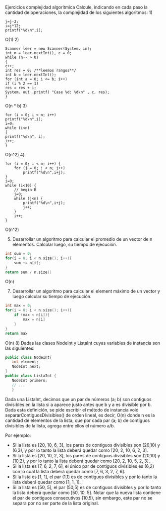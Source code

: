 Ejercicios complejidad algorítmica
Calcule, indicando en cada paso la cantidad de operaciones, la complejidad de los
siguientes algoritmos:
1)
```
j=j-2;
i=j*12;
printf("%d\n",i);
```
O(1)
2)
```
Scanner leer = new Scanner(System. in);
int n = leer.nextInt(), c = 0;
while (n-- > 0)
{
c++;
int res = 0; /**leemos rangos**/
int b = leer.nextInt();
for (int a = 0; i <= b; i++)
if (i % 2 == 1)
res = res + i;
System. out .printf( "Case %d: %d\n" , c, res);
}
```
O(n * b)
3)
```
for (i = 0; i < n; i++)
printf("%d\n",i);
i=0;
while (i<n)
{
printf("%d\n", i);
i++;
}
```
O(n^2)
4)
```
for (i = 0; i < n; i++) {
    for (j = 0; j < n; j++)
        printf("%d\n",i+j);
}
i=0;
while (i<10) {
    // begin B
    j=0;
    while (j<n) {
        printf("%d\n",i+j);
        j++;
    }
    i++;
}
```
O(n^2)

5) Desarrollar un algoritmo para calcular el promedio de un vector de n elementos.
   Calcular luego, su tiempo de ejecución.
```c++
int sum = 0;
for(i = 0; i < n.size(); i++){
    sum += n[i];
}
return sum / n.size()
```
O(n)

7) Desarrollar un algoritmo para calcular el element máximo de un vector y luego
   calcular su tiempo de ejecución.
```c++
int max = 0;
for(i = 0; i < n.size(); i++){
    if (max < n[i]){
        max = n[i]
    }
}
return max
```
O(n)
8) Dadas las clases NodeInt y ListaInt cuyas variables de instancia son las siguientes:
```c++
public class NodeInt{
   int element;
   NodeInt next;
}
public class ListaInt {
   NodeInt primero;
   // ...
   }
```
   Dada una ListaInt, decimos que un par de números (a; b) son contiguos divisibles en la
   lista si a aparece justo antes que b y a es divisible por b. Dada esta definición, se pide
   escribir el método de instancia void separarContiguosDivisibles() de orden lineal, es
   decir, O(n) donde n es la cantidad de elementos de la lista, que por cada par (a; b) de
   contiguos divisibles de la lista, agrega entre ellos el número a/b. 
   
Por ejemplo:
* Si la lista es [20, 10, 6, 3], los pares de contiguos divisibles son (20,10) y (6,3), y por lo  tanto la lista deberá quedar como [20, 2, 10, 6, 2, 3].
* Si la lista es [20, 10, 2, 3], los pares de contiguos divisibles son (20,10) y (10,2), y por lo tanto la lista deberá quedar como [20, 2, 10, 5, 2, 3].
* Si la lista es [7, 6, 2, 7, 6], el único par de contiguos divisibles es (6,2) con lo cual la lista deberá quedar como [7, 6, 3, 2, 7, 6].
* Si la lista es [1, 1], el par (1,1) es de contiguos divisibles y por lo tanto la lista deberá quedar como [1, 1, 1].
* Si la lista es [50, 5], el par (50,5) es de contiguos divisibles y por lo tanto la lista deberá quedar como [50, 10, 5]. Notar que la nueva lista contiene el par de contiguos consecutivos (10,5), sin embargo, este par no se separa por no ser parte de la lista  original.